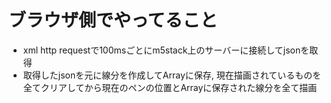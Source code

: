 # ブラウザ側でやってること
- xml http requestで100msごとにm5stack上のサーバーに接続してjsonを取得
- 取得したjsonを元に線分を作成してArrayに保存, 現在描画されているものを
全てクリアしてから現在のペンの位置とArrayに保存された線分を全て描画
